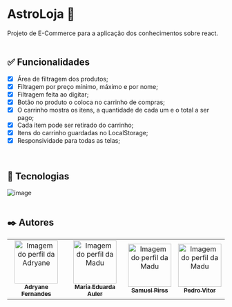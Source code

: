 # AstroLoja :rocket:
Projeto de E-Commerce para a aplicação dos conhecimentos sobre react.
<br /><br />

## :white_check_mark: Funcionalidades
- [x] Área de filtragem dos produtos;
- [x] Filtragem por preço mínimo, máximo e por nome;
- [x] Filtragem feita ao digitar;
- [x] Botão no produto o coloca no carrinho de compras;
- [x] O carrinho mostra os itens, a quantidade de cada um e o total a ser pago;
- [x] Cada item pode ser retirado do carrinho;
- [x] Itens do carrinho guardadas no LocalStorage;
- [x] Responsividade para todas as telas;
<br />

## :wrench: Tecnologias
![image](https://img.shields.io/badge/React-20232A?style=for-the-badge&logo=react&logoColor=61DAFB)
<br /><br />

## :black_nib: Autores
<table>
  <tr>
    <td align="center"><a href="https://github.com/adryanefernandes">
    <img src="https://avatars.githubusercontent.com/u/76170319?s=400&u=c79a37b29d25709e380c64ae9d9432b35f72638e&v=4" width="100px" alt="Imagem do perfil da Adryane"/>
    <br />
    <sub><b>Adryane Fernandes</b></sub></td>
    <td align="center"><a href="https://github.com/MaduAuler">
    <img src="https://avatars.githubusercontent.com/u/32133022?s=460&u=b6969a73324151e33afa69c8b87162c769a1c784&v=4" width="100px" alt="Imagem do perfil da Madu"/>
    <br />
    <sub><b>Maria Eduarda Auler</b></sub></td>
    <td align="center"><a href="https://github.com/samenc99">
    <img src="https://avatars.githubusercontent.com/u/77743802?s=460&u=5ff2e6bb3f1c018f7edd16820c86b0f6a85a3bc0&v=4" width="100px" alt="Imagem do perfil da Madu"/>
    <br />
    <sub><b>Samuel Pires</b></sub></td>
    <td align="center"><a href="https://github.com/pedrovitors">
    <img src="https://avatars.githubusercontent.com/u/77745664?s=460&v=4" width="100px" alt="Imagem do perfil da Madu"/>
    <br />
    <sub><b>Pedro Vitor</b></sub></td>
</table>
